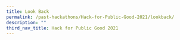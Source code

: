 ```yaml
---
title: Look Back
permalink: /past-hackathons/Hack-for-Public-Good-2021/lookback/
description: ""
third_nav_title: Hack for Public Good 2021
---
```

